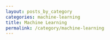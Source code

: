 ```yaml
---
layout: posts_by_category
categories: machine-learning
title: Machine Learning
permalink: /category/machine-learning
---
```

